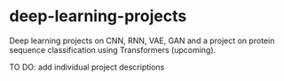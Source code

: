 # deep-learning-projects
Deep learning projects on CNN, RNN, VAE, GAN and a project on protein sequence classification using Transformers (upcoming).

TO DO: add individual project descriptions
